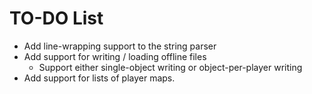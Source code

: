 # TO-DO List

* Add line-wrapping support to the string parser
* Add support for writing / loading offline files
  * Support either single-object writing or object-per-player writing
* Add support for lists of player maps.
